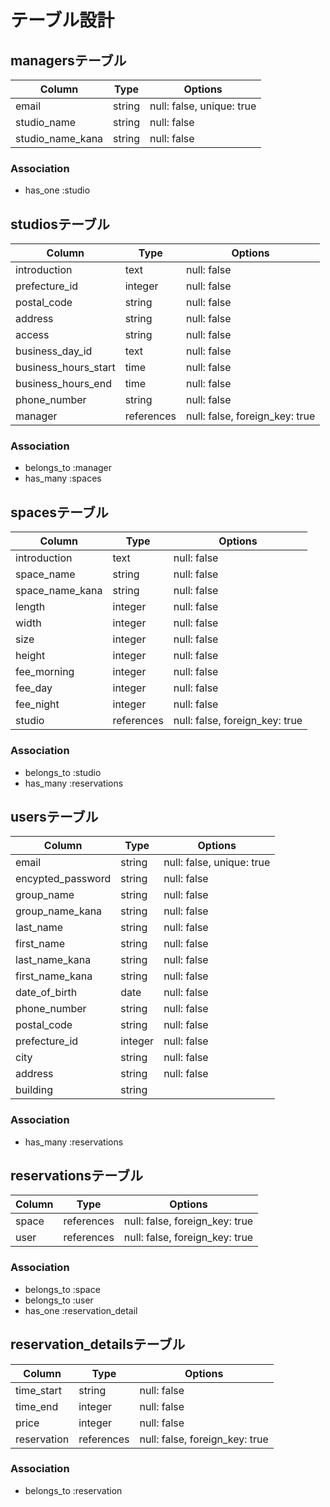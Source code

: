 # テーブル設計

## managersテーブル
| Column            | Type   | Options                   |
| ----------------- | ------ | ------------------------- |
| email             | string | null: false, unique: true |
| studio_name       | string | null: false               |
| studio_name_kana  | string | null: false               |

### Association
- has_one :studio


## studiosテーブル
| Column               | Type       | Options                        |
| -------------------- | ---------- | ------------------------------ |
| introduction         | text       | null: false                    |
| prefecture_id        | integer    | null: false                    |
| postal_code          | string     | null: false                    |
| address              | string     | null: false                    |
| access               | string     | null: false                    |
| business_day_id      | text       | null: false                    |
| business_hours_start | time       | null: false                    |
| business_hours_end   | time       | null: false                    |
| phone_number         | string     | null: false                    |
| manager              | references | null: false, foreign_key: true |

### Association
- belongs_to :manager
- has_many :spaces


## spacesテーブル
| Column               | Type       | Options                        |
| -------------------- | ---------- | ------------------------------ |
| introduction         | text       | null: false                    |
| space_name           | string     | null: false                    |
| space_name_kana      | string     | null: false                    |
| length               | integer    | null: false                    |
| width                | integer    | null: false                    |
| size                 | integer    | null: false                    |
| height               | integer    | null: false                    |
| fee_morning          | integer    | null: false                    |
| fee_day              | integer    | null: false                    |
| fee_night            | integer    | null: false                    |
| studio               | references | null: false, foreign_key: true |

### Association
- belongs_to :studio
- has_many :reservations


## usersテーブル
| Column            | Type    | Options                   |
| ----------------- | ------- | ------------------------- |
| email             | string  | null: false, unique: true |
| encypted_password | string  | null: false               |
| group_name        | string  | null: false               |
| group_name_kana   | string  | null: false               |
| last_name         | string  | null: false               |
| first_name        | string  | null: false               |
| last_name_kana    | string  | null: false               |
| first_name_kana   | string  | null: false               |
| date_of_birth     | date    | null: false               |
| phone_number      | string  | null: false               |
| postal_code       | string  | null: false               |
| prefecture_id     | integer | null: false               |
| city              | string  | null: false               |
| address           | string  | null: false               |
| building          | string  |                           |

### Association
- has_many :reservations


## reservationsテーブル
| Column | Type       | Options                        |
| ------ | ---------- | ------------------------------ |
| space  | references | null: false, foreign_key: true |
| user   | references | null: false, foreign_key: true |

### Association
- belongs_to :space
- belongs_to :user
- has_one :reservation_detail


## reservation_detailsテーブル
| Column        | Type       | Options                        |
| ------------- | ---------- | ------------------------------ |
| time_start    | string     | null: false                    |
| time_end      | integer    | null: false                    |
| price         | integer    | null: false                    |
| reservation   | references | null: false, foreign_key: true |

### Association
- belongs_to :reservation

